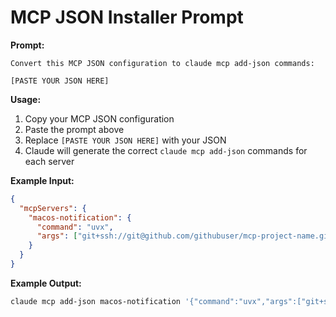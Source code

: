 # MCP JSON Installer Prompt

**Prompt:**
```
Convert this MCP JSON configuration to claude mcp add-json commands:

[PASTE YOUR JSON HERE]
```

**Usage:**
1. Copy your MCP JSON configuration 
2. Paste the prompt above
3. Replace `[PASTE YOUR JSON HERE]` with your JSON
4. Claude will generate the correct `claude mcp add-json` commands for each server

**Example Input:**
```json
{
  "mcpServers": {
    "macos-notification": {
      "command": "uvx",
      "args": ["git+ssh://git@github.com/githubuser/mcp-project-name.git"]
    }
  }
}
```

**Example Output:**
```bash
claude mcp add-json macos-notification '{"command":"uvx","args":["git+ssh://git@github.com/githubuser/mcp-project-name.git"]}'
```